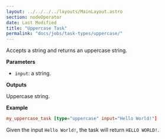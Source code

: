 ```yaml
---
layout: ../../../../layouts/MainLayout.astro
section: nodeOperator
date: Last Modified
title: "Uppercase Task"
permalink: "docs/jobs/task-types/uppercase/"
---
```


Accepts a string and returns an uppercase string.

**Parameters**

- `input`: a string.

**Outputs**

Uppercase string.

**Example**

```toml
my_uppercase_task [type="uppercase" input="Hello World!"]
```

Given the input `Hello World!`, the task will return `HELLO WORLD!`.
